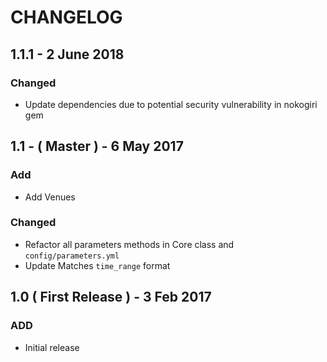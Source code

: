 # CHANGELOG

## 1.1.1 - 2 June 2018

### Changed
- Update dependencies due to potential security vulnerability in nokogiri gem

## 1.1 - ( Master ) - 6 May 2017

### Add
- Add Venues

### Changed
- Refactor all parameters methods in Core class and `config/parameters.yml`
- Update Matches `time_range` format

## 1.0 ( First Release ) - 3 Feb 2017

### ADD
- Initial release
